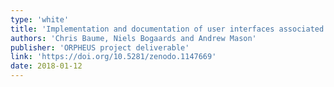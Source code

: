 ```yaml
---
type: 'white'
title: 'Implementation and documentation of user interfaces associated with last personalisation and interaction mock-up scenarios'
authors: 'Chris Baume, Niels Bogaards and Andrew Mason'
publisher: 'ORPHEUS project deliverable'
link: 'https://doi.org/10.5281/zenodo.1147669'
date: 2018-01-12
---
```

